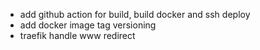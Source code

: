 - add github action for build, build docker and ssh deploy
- add docker image tag versioning
- traefik handle www redirect
